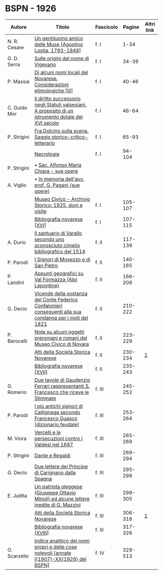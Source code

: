 # BSPN - 1926

| Autore       | Titolo                                                                                                                                                        | Fascicolo | Pagine  | Altri link                                             |
|--------------|---------------------------------------------------------------------------------------------------------------------------------------------------------------|-----------|---------|--------------------------------------------------------|
| N. R. Cesare | [Un gentiluomo amico delle Muse [Agostino Lostia, 1793-1848]](https://en.calameo.com/read/00726073538cb3982ff58)                                              | f. I      | 1-34    |                                                        |
| G. D. Serra  | [Sulle origini del nome di Vigevano](https://en.calameo.com/read/00726073538cb3982ff58)                                                                       | f. I      | 34-39   |                                                        |
| P. Massia    | [Di alcuni nomi locali del Novarese. Considerazioni etimologiche [III]](https://en.calameo.com/read/00726073538cb3982ff58)                                    | f. I      | 40-46   |                                                        |
| C. Guido Mor | [Il diritto successorio negli Statuti valsesiani. A proposito di un istrumento dotale del XVI secolo](https://en.calameo.com/read/00726073538cb3982ff58)      | f. I      | 46-64   |                                                        |
| P. Strigini  | [Fra Dolcino sulla scena. Saggio storico-critico-letterario](https://en.calameo.com/read/00726073538cb3982ff58)                                               | f. I      | 65-93   |                                                        |
|              | [Necrologie](https://en.calameo.com/read/00726073538cb3982ff58)                                                                                               | f. I      | 94-104  |                                                        |
| P. Strigini  | • [Sac. Alfonso Maria Chiara - sue opere](https://en.calameo.com/read/00726073538cb3982ff58)                                                                  |           |         |                                                        |
| A. Viglio    | • [In memoria dell'avv. prof. G. Pagani (sue opere)](https://en.calameo.com/read/00726073538cb3982ff58)                                                       |           |         |                                                        |
|              | [Museo Civico - Archivio Storico: 1925, doni e visite](https://en.calameo.com/read/00726073538cb3982ff58)                                                     | f. I      | 105-107 |                                                        |
|              | [Bibliografia novarese [XVI]](https://en.calameo.com/read/00726073538cb3982ff58)                                                                              | f. I      | 107-115 |                                                        |
| A. Durio     | [Il santuario di Varallo secondo uno sconosciuto cimelio bibliografico del 1514](https://en.calameo.com/read/007260735c63744331149)                           | f. II     | 117-139 |                                                        |
| P. Parodi    | [I Signori di Mosezzo e di San Pietro](https://en.calameo.com/read/007260735c63744331149)                                                                     | f. II     | 140-165 |                                                        |
| P. Landini   | [Appunti geografici su Val Formazza (Alpi Lepontine)](https://en.calameo.com/read/007260735c63744331149)                                                      | f. II     | 166-209 |                                                        |
| G. Decio     | [Vicende della sostanza del Conte Federico Confalonieri conseguenti alla sua condanna per i moti del 1821](https://en.calameo.com/read/007260735c63744331149) | f. II     | 210-222 |                                                        |
| P. Barocelli | [Note su alcuni oggetti preromani e romani del Museo Civico di Novara](https://en.calameo.com/read/007260735c63744331149)                                     | f. II     | 223-229 |                                                        |
|              | [Atti della Società Storica Novarese](http://www.ssno.it/BSPNo/bspn_not26.html)                                                                               | f. II     | 230-234 | [1](https://en.calameo.com/read/007260735c63744331149) |
|              | [Bibliografia novarese [XVII]](https://en.calameo.com/read/007260735c63744331149)                                                                             | f. II     | 235-243 |                                                        |
| G. Romerio   | [Due tavole di Gaudenzio Ferrari rappresentanti S. Francesco che riceve le Stimmate](https://en.calameo.com/read/007260735d7dd58bfb705)                       | f. III    | 245-252 |                                                        |
| P. Parodi    | [I più antichi signori di Caltignaga secondo Francesco Guasco [dizionario feudale]](https://en.calameo.com/read/007260735d7dd58bfb705)                        | f. III    | 253-264 |                                                        |
| M. Viora     | [Vercelli e le persecuzioni contro i Valdesi nel 1687](https://en.calameo.com/read/007260735d7dd58bfb705)                                                     | f. III    | 265-269 |                                                        |
| P. Strigini  | [Dante e Regaldi](https://en.calameo.com/read/007260735d7dd58bfb705)                                                                                          | f. III    | 269-294 |                                                        |
| G. Decio     | [Due lettere del Principe di Carignano dalla Spagna](https://en.calameo.com/read/007260735d7dd58bfb705)                                                       | f. III    | 295-298 |                                                        |
| E. Julitta   | [Un patriota oleggese (Giuseppe Ottavio Minoli) ed alcune lettere inedite di G. Mazzini](https://en.calameo.com/read/007260735d7dd58bfb705)                   | f. III    | 299-305 |                                                        |
|              | [Atti della Società Storica Novarese](http://www.ssno.it/BSPNo/bspn_not26.html#263)                                                                           | f. III    | 306-316 | [1](https://en.calameo.com/read/007260735d7dd58bfb705) |
|              | [Bibliografia novarese [XVIII]](https://en.calameo.com/read/007260735d7dd58bfb705)                                                                            | f. III    | 317-326 |                                                        |
| O. Scarzello | [Indice analitico dei nomi propri e delle cose notevoli [annate I(1907)-XX(1926) del BSPN]](https://en.calameo.com/read/0072607353fa75112b065)                | f. IV     | 328-513 |                                                        |
